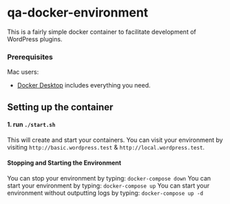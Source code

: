 # qa-docker-environment

This is a fairly simple docker container to facilitate development of WordPress plugins.

### Prerequisites

Mac users:
- [Docker Desktop](https://docs.docker.com/docker-for-mac/install/) includes everything you need.

## Setting up the container
#### 1. run `./start.sh`
This will create and start your containers. You can visit your environment by visiting `http://basic.wordpress.test` & `http://local.wordpress.test`. 

#### Stopping and Starting the Environment
You can stop your environment by typing: `docker-compose down`
You can start your environment by typing: `docker-compose up`
You can start your environment without outputting logs by typing: `docker-compose up -d`
